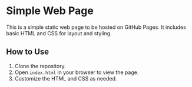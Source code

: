 
# Simple Web Page

This is a simple static web page to be hosted on GitHub Pages. It includes basic HTML and CSS for layout and styling.

## How to Use

1. Clone the repository.
2. Open `index.html` in your browser to view the page.
3. Customize the HTML and CSS as needed.
